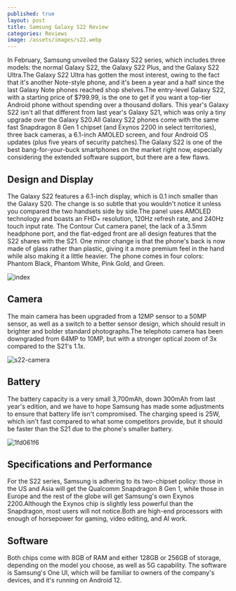 ```yaml
---
published: true
layout: post
title: Samsung Galaxy S22 Review
categories: Reviews
image: /assets/images/s22.webp
---
```


In February, Samsung unveiled the Galaxy S22 series, which includes three models: the normal Galaxy S22, the Galaxy S22 Plus, and the Galaxy S22 Ultra.The Galaxy S22 Ultra has gotten the most interest, owing to the fact that it's another Note-style phone, and it's been a year and a half since the last Galaxy Note phones reached shop shelves.The entry-level Galaxy S22, with a starting price of $799.99, is the one to get if you want a top-tier Android phone without spending over a thousand dollars. 
This year's Galaxy S22 isn't all that different from last year's Galaxy S21, which was only a tiny upgrade over the Galaxy S20.All Galaxy S22 phones come with the same fast Snapdragon 8 Gen 1 chipset (and Exynos 2200 in select territories), three back cameras, a 6.1-inch AMOLED screen, and four Android OS updates (plus five years of security patches).The Galaxy S22 is one of the best bang-for-your-buck smartphones on the market right now, especially considering the extended software support, but there are a few flaws. 

## Design and Display

The Galaxy S22 features a 6.1-inch display, which is 0.1 inch smaller than the Galaxy S20. The change is so subtle that you wouldn't notice it unless you compared the two handsets side by side.The panel uses AMOLED technology and boasts an FHD+ resolution, 120Hz refresh rate, and 240Hz touch input rate. 
The Contour Cut camera panel, the lack of a 3.5mm headphone port, and the flat-edged front are all design features that the S22 shares with the S21.
One minor change is that the phone's back is now made of glass rather than plastic, giving it a more premium feel in the hand while also making it a little heavier. The phone comes in four colors: Phantom Black, Phantom White, Pink Gold, and Green.

![index](https://user-images.githubusercontent.com/93347720/158421947-d50a3e33-881a-4893-880e-b36f5010c20c.png)

## Camera 
The main camera has been upgraded from a 12MP sensor to a 50MP sensor, as well as a switch to a better sensor design, which should result in brighter and bolder standard photographs.The telephoto camera has been downgraded from 64MP to 10MP, but with a stronger optical zoom of 3x compared to the S21's 1.1x. 

![s22-camera](https://user-images.githubusercontent.com/93347720/158422254-acc2bf6c-edae-4e3f-95b9-965e69f4be2f.jpg)

## Battery
The battery capacity is a very small 3,700mAh, down 300mAh from last year's edition, and we have to hope Samsung has made some adjustments to ensure that battery life isn't compromised. The charging speed is 25W, which isn't fast compared to what some competitors provide, but it should be faster than the S21 due to the phone's smaller battery. 

![1fd061f6](https://user-images.githubusercontent.com/93347720/158422742-4fcda1d1-d187-4d65-950a-d94aa4704d9a.jpg)

## Specifications and Performance
For the S22 series, Samsung is adhering to its two-chipset policy: those in the US and Asia will get the Qualcomm Snapdragon 8 Gen 1, while those in Europe and the rest of the globe will get Samsung's own Exynos 2200.Although the Exynos chip is slightly less powerful than the Snapdragon, most users will not notice.Both are high-end processors with enough of horsepower for gaming, video editing, and AI work. 

## Software
Both chips come with 8GB of RAM and either 128GB or 256GB of storage, depending on the model you choose, as well as 5G capability. The software is Samsung's One UI, which will be familiar to owners of the company's devices, and it's running on Android 12.
